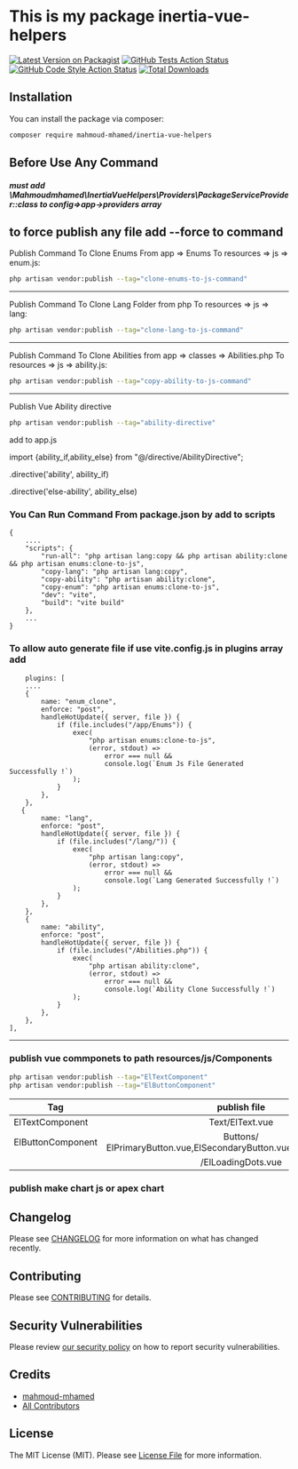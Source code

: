 # This is my package inertia-vue-helpers

[![Latest Version on Packagist](https://img.shields.io/packagist/v/mahmoud-mhamed/inertia-vue-helpers.svg?style=flat-square)](https://packagist.org/packages/mahmoud-mhamed/inertia-vue-helpers)
[![GitHub Tests Action Status](https://img.shields.io/github/actions/workflow/status/mahmoud-mhamed/inertia-vue-helpers/run-tests.yml?branch=main&label=tests&style=flat-square)](https://github.com/mahmoud-mhamed/inertia-vue-helpers/actions?query=workflow%3Arun-tests+branch%3Amain)
[![GitHub Code Style Action Status](https://img.shields.io/github/actions/workflow/status/mahmoud-mhamed/inertia-vue-helpers/fix-php-code-style-issues.yml?branch=main&label=code%20style&style=flat-square)](https://github.com/mahmoud-mhamed/inertia-vue-helpers/actions?query=workflow%3A"Fix+PHP+code+style+issues"+branch%3Amain)
[![Total Downloads](https://img.shields.io/packagist/dt/mahmoud-mhamed/inertia-vue-helpers.svg?style=flat-square)](https://packagist.org/packages/mahmoud-mhamed/inertia-vue-helpers)

[//]: # (This is where your description should go. Limit it to a paragraph or two. Consider adding a small example.)

## Installation

You can install the package via composer:

```bash
composer require mahmoud-mhamed/inertia-vue-helpers
```

## Before Use Any Command
##### must add \Mahmoudmhamed\InertiaVueHelpers\Providers\PackageServiceProvider::class to config=>app->providers array
to force publish any file add --force to command
---

Publish Command To Clone Enums From app => Enums To resources => js => enum.js:
```bash
php artisan vendor:publish --tag="clone-enums-to-js-command"
```
---

Publish Command To Clone Lang Folder from php To resources => js => lang:
```bash
php artisan vendor:publish --tag="clone-lang-to-js-command"
```
---

Publish Command To Clone Abilities from app => classes => Abilities.php To resources => js => ability.js:
```bash
php artisan vendor:publish --tag="copy-ability-to-js-command"
```
---

Publish Vue Ability directive
```bash
php artisan vendor:publish --tag="ability-directive"
```

add to app.js

import {ability_if,ability_else} from "@/directive/AbilityDirective";

.directive('ability', ability_if)

.directive('else-ability', ability_else)


### You Can Run Command From package.json by add to scripts
```
{
    ....
    "scripts": {
        "run-all": "php artisan lang:copy && php artisan ability:clone && php artisan enums:clone-to-js",
        "copy-lang": "php artisan lang:copy",
        "copy-ability": "php artisan ability:clone",
        "copy-enum": "php artisan enums:clone-to-js",
        "dev": "vite",
        "build": "vite build"
    },
    ...
}
```


### To allow auto generate file if use vite.config.js in plugins array add
```
    plugins: [
    ....
    {
        name: "enum_clone",
        enforce: "post",
        handleHotUpdate({ server, file }) {
            if (file.includes("/app/Enums")) {
                exec(
                    "php artisan enums:clone-to-js",
                    (error, stdout) =>
                        error === null &&
                        console.log(`Enum Js File Generated Successfully !`)
                );
            }
        },
    },
   {
        name: "lang",
        enforce: "post",
        handleHotUpdate({ server, file }) {
            if (file.includes("/lang/")) {
                exec(
                    "php artisan lang:copy",
                    (error, stdout) =>
                        error === null &&
                        console.log(`Lang Generated Successfully !`)
                );
            }
        },
    },
    {
        name: "ability",
        enforce: "post",
        handleHotUpdate({ server, file }) {
            if (file.includes("/Abilities.php")) {
                exec(
                    "php artisan ability:clone",
                    (error, stdout) =>
                        error === null &&
                        console.log(`Ability Clone Successfully !`)
                );
            }
        },
    },
],

```

---

### publish vue commponets  to path resources/js/Components
```bash
php artisan vendor:publish --tag="ElTextComponent"
php artisan vendor:publish --tag="ElButtonComponent"
```
| Tag               |                             publish file                              |  description |
|-------------------|:---------------------------------------------------------------------:|-------------:|
| ElTextComponent   |                            Text/ElText.vue                            |              |
| ElButtonComponent | Buttons/ ElPrimaryButton.vue,ElSecondaryButton.vue,ElSubmitButton.vue |              |
|                   |                          /ElLoadingDots.vue                           |              |

### publish make chart js or  apex chart

## Changelog

Please see [CHANGELOG](CHANGELOG.md) for more information on what has changed recently.

## Contributing

Please see [CONTRIBUTING](CONTRIBUTING.md) for details.

## Security Vulnerabilities

Please review [our security policy](../../security/policy) on how to report security vulnerabilities.

## Credits

- [mahmoud-mhamed](https://github.com/mahmoud-mhamed)
- [All Contributors](../../contributors)

## License

The MIT License (MIT). Please see [License File](LICENSE.md) for more information.
